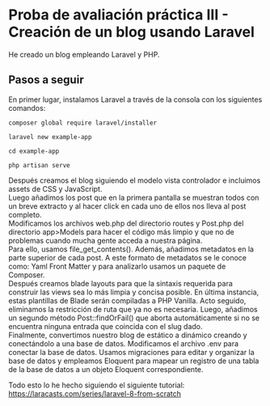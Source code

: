 # Proba de avaliación práctica III - Creación de un blog usando Laravel
He creado un blog empleando Laravel y PHP.
## Pasos a seguir
En primer lugar, instalamos Laravel a través de la consola con los siguientes comandos:

```
composer global require laravel/installer
 
laravel new example-app
 
cd example-app
 
php artisan serve
```
Después creamos el blog siguiendo el modelo vista controlador e incluimos assets de CSS y JavaScript.<br>
Luego añadimos los post que en la primera pantalla se muestran todos con un breve extracto y al hacer click en cada uno de ellos nos lleva al post completo.<br>
Modificamos los archivos web.php del directorio routes y Post.php del directorio app>Models para hacer el código más limpio y que no de problemas cuando mucha gente acceda a nuestra página.<br>
Para ello, usamos file_get_contents(). Además, añadimos metadatos en la parte superior de cada post. A este formato de metadatos se le conoce como: Yaml Front Matter y para analizarlo usamos un paquete de Composer.<br>
Después creamos blade layouts para que la sintaxis requerida para construir las views sea lo más limpia y concisa posible. En última instancia, estas plantillas de Blade serán compiladas a PHP Vanilla. Acto seguido, eliminamos la restricción de ruta que ya no es necesaria. Luego, añadimos un segundo método Post::findOrFail() que aborta automáticamente si no se encuentra ninguna entrada que coincida con el slug dado.<br>
Finalmente, convertimos nuestro blog de estático a dinámico creando y conectándolo a una base de datos. Modificamos el archivo .env para conectar la base de datos. Usamos migraciones para editar y organizar la base de datos y empleamos Eloquent para mapear un registro de una tabla de la base de datos a un objeto Eloquent correspondiente.<br>

Todo esto lo he hecho siguiendo el siguiente tutorial: https://laracasts.com/series/laravel-8-from-scratch
